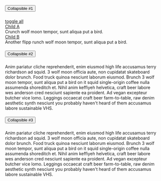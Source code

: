 <div class="container">
    <div id="accordion">
        <div class="card">
            <div class="card-header" id="headingOne">
                <h5 class="mb-0 d-inline">
                    <button class="btn btn-link" data-toggle="collapse" data-target="#collapseOne" aria-expanded="true" aria-controls="collapseOne">
                      Collapsible #1
                    </button>
                 </h5>
                 <a href="#" data-target="[data-parent='#child1']" data-toggle="collapse" class="my-2 float-right">toggle all</a>
            </div>
            <div id="collapseOne" class="collapse show" aria-labelledby="headingOne" data-parent="#accordion">
                <div class="card-body" id="child1">
                    <div class="card">
                        <div class="card-header">
                            <a href="#" data-toggle="collapse" data-target="#collapseOneA">Child A</a>
                        </div>
                        <div class="card-body collapse" data-parent="#child1" id="collapseOneA">
                            Crunch wolf moon tempor, sunt aliqua put a bird.
                        </div>
                    </div>
                    <div class="card">
                        <div class="card-header">
                            <a href="#" data-toggle="collapse" data-target="#collapseOneB">Child B</a>
                        </div>
                        <div class="card-body collapse" data-parent="#child1" id="collapseOneB">
                            Another flipp runch wolf moon tempor, sunt aliqua put a bird.
                        </div>
                    </div>
                </div>
            </div>
        </div>
        <div class="card">
            <div class="card-header" id="headingTwo">
                <h5 class="mb-0">
        <button class="btn btn-link collapsed" data-toggle="collapse" data-target="#collapseTwo" aria-expanded="false" aria-controls="collapseTwo">
          Collapsible #2
        </button>
      </h5>
            </div>
            <div id="collapseTwo" class="collapse" aria-labelledby="headingTwo" data-parent="#accordion">
                <div class="card-body">
                    Anim pariatur cliche reprehenderit, enim eiusmod high life accusamus terry richardson ad squid. 3 wolf moon officia aute, non cupidatat skateboard dolor brunch. Food truck quinoa nesciunt laborum eiusmod. Brunch 3 wolf moon tempor, sunt aliqua put a bird
                    on it squid single-origin coffee nulla assumenda shoreditch et. Nihil anim keffiyeh helvetica, craft beer labore wes anderson cred nesciunt sapiente ea proident. Ad vegan excepteur butcher vice lomo. Leggings occaecat craft beer farm-to-table,
                    raw denim aesthetic synth nesciunt you probably haven't heard of them accusamus labore sustainable VHS.
                </div>
            </div>
        </div>
        <div class="card">
            <div class="card-header" id="headingThree">
                <h5 class="mb-0">
        <button class="btn btn-link collapsed" data-toggle="collapse" data-target="#collapseThree" aria-expanded="false" aria-controls="collapseThree">
          Collapsible #3
        </button>
      </h5>
            </div>
            <div id="collapseThree" class="collapse" aria-labelledby="headingThree" data-parent="#accordion">
                <div class="card-body">
                    Anim pariatur cliche reprehenderit, enim eiusmod high life accusamus terry richardson ad squid. 3 wolf moon officia aute, non cupidatat skateboard dolor brunch. Food truck quinoa nesciunt laborum eiusmod. Brunch 3 wolf moon tempor, sunt aliqua put a bird
                    on it squid single-origin coffee nulla assumenda shoreditch et. Nihil anim keffiyeh helvetica, craft beer labore wes anderson cred nesciunt sapiente ea proident. Ad vegan excepteur butcher vice lomo. Leggings occaecat craft beer farm-to-table,
                    raw denim aesthetic synth nesciunt you probably haven't heard of them accusamus labore sustainable VHS.
                </div>
            </div>
        </div>
    </div>
</div>